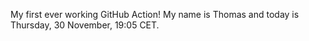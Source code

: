 My first ever working GitHub Action!
My name is Thomas and today is Thursday, 30 November, 19:05 CET. 

